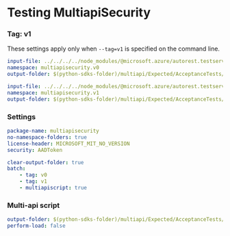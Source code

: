 # Testing MultiapiSecurity

### Tag: v1

These settings apply only when `--tag=v1` is specified on the command line.

``` yaml $(tag) == 'v0'
input-file: ../../../../node_modules/@microsoft.azure/autorest.testserver/swagger/multiapi-v0.json
namespace: multiapisecurity.v0
output-folder: $(python-sdks-folder)/multiapi/Expected/AcceptanceTests/MultiapiSecurity/multiapisecurity/v0
```

``` yaml $(tag) == 'v1'
input-file: ../../../../node_modules/@microsoft.azure/autorest.testserver/swagger/multiapi-v1.json
namespace: multiapisecurity.v1
output-folder: $(python-sdks-folder)/multiapi/Expected/AcceptanceTests/MultiapiSecurity/multiapisecurity/v1
```

### Settings
``` yaml
package-name: multiapisecurity
no-namespace-folders: true
license-header: MICROSOFT_MIT_NO_VERSION
security: AADToken
```

``` yaml $(multiapi)
clear-output-folder: true
batch:
    - tag: v0
    - tag: v1
    - multiapiscript: true
```

### Multi-api script

``` yaml $(multiapiscript)
output-folder: $(python-sdks-folder)/multiapi/Expected/AcceptanceTests/MultiapiSecurity/multiapisecurity/
perform-load: false
```
